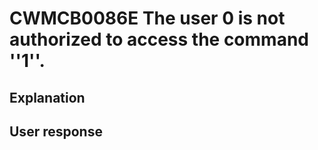 # CWMCB0086E The user 0 is not authorized to access the command ''1''.

## Explanation

## User response